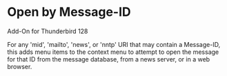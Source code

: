 # Open by Message-ID

Add-On for Thunderbird 128

For any 'mid', 'mailto', 'news', or 'nntp' URI that may contain a Message-ID,
this adds menu items to the context menu to attempt to open the message for
that ID from the message database, from a news server, or in a web browser.
